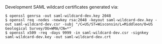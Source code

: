 Development SAML wildcard certificates generated via:

```
$ openssl genrsa -out saml-wildcard-dev.key 2048
$ openssl req -nodes -newkey rsa:2048 -keyout saml-wildcard-dev.key -out saml-wildcard-dev.csr -subj "/C=US/ST=Wisconsin/L=Middleon/O=US Geological Survey/OU=WMA/CN=*"
$ openssl x509 -req -days 9999 -in saml-wildcard-dev.csr -signkey saml-wildcard-dev.key -out saml-wildcard-dev.crt
```
